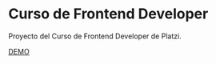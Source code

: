 # Curso de Frontend Developer

Proyecto del Curso de Frontend Developer de Platzi.

[DEMO](https://clever-kangaroo-a895e4.netlify.app)
